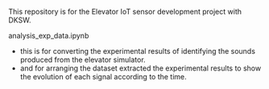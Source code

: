 This repository is for the Elevator IoT sensor development project with DKSW.

analysis_exp_data.ipynb
 - this is for converting the experimental results of identifying the sounds produced from the elevator simulator.
 - and for arranging the dataset extracted the experimental results to show the evolution of each signal according to the time.
